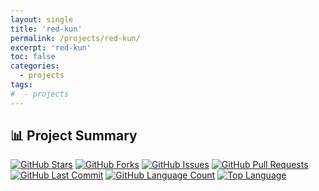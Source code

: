 ```yaml
---
layout: single
title: 'red-kun'
permalink: /projects/red-kun/
excerpt: 'red-kun'
toc: false
categories:
  - projects
tags:
#  - projects
---
```


## 📊 Project Summary

[![GitHub Stars](https://img.shields.io/github/stars/nntin/Red-kun?style=flat-square)](https://github.com/nntin/Red-kun/stargazers)
[![GitHub Forks](https://img.shields.io/github/forks/nntin/Red-kun?style=flat-square)](https://github.com/nntin/Red-kun/network)
[![GitHub Issues](https://img.shields.io/github/issues/nntin/Red-kun?style=flat-square)](https://github.com/nntin/Red-kun/issues)
[![GitHub Pull Requests](https://img.shields.io/github/issues-pr/nntin/Red-kun?style=flat-square)](https://github.com/nntin/Red-kun/pulls)
[![GitHub Last Commit](https://img.shields.io/github/last-commit/nntin/Red-kun?style=flat-square)](https://github.com/nntin/Red-kun/commits)
[![GitHub Language Count](https://img.shields.io/github/languages/count/nntin/Red-kun?style=flat-square)](https://github.com/nntin/Red-kun)
[![Top Language](https://img.shields.io/github/languages/top/nntin/Red-kun?style=flat-square)](https://github.com/nntin/Red-kun)
